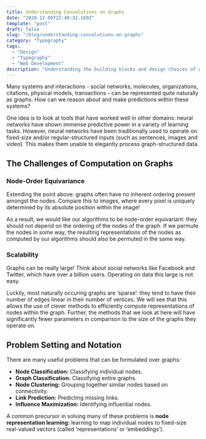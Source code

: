 ```yaml
---
title: Understanding Convolutions on Graphs
date: "2020-12-09T22:40:32.169Z"
template: "post"
draft: false
slug: "/blog/understanding-convolutions-on-graphs"
category: "Typography"
tags:
  - "Design"
  - "Typography"
  - "Web Development"
description: "Understanding the building blocks and design choices of graph neural networks."
---
```


Many systems and interactions - social networks, molecules, organizations, citations, physical models, transactions - can be represented quite naturally as graphs. How can we reason about and make predictions within these systems?

One idea is to look at tools that have worked well in other domains: neural networks have shown immense predictive power in a variety of learning tasks. However, neural networks have been traditionally used to operate on fixed-size and/or regular-structured inputs (such as sentences, images and video). This makes them unable to elegantly process graph-structured data.

## The Challenges of Computation on Graphs

### Node-Order Equivariance

Extending the point above: graphs often have no inherent ordering present amongst the nodes. Compare this to images, where every pixel is uniquely determined by its absolute position within the image!

As a result, we would like our algorithms to be node-order equivariant: they should not depend on the ordering of the nodes of the graph. If we permute the nodes in some way, the resulting representations of the nodes as computed by our algorithms should also be permuted in the same way.

### Scalability

Graphs can be really large! Think about social networks like Facebook and Twitter, which have over a billion users. Operating on data this large is not easy.

Luckily, most naturally occuring graphs are ‘sparse’: they tend to have their number of edges linear in their number of vertices. We will see that this allows the use of clever methods to efficiently compute representations of nodes within the graph. Further, the methods that we look at here will have significantly fewer parameters in comparison to the size of the graphs they operate on.

## Problem Setting and Notation

There are many useful problems that can be formulated over graphs:

- **Node Classification:** Classifying individual nodes.
- **Graph Classification:** Classifying entire graphs.
- **Node Clustering:** Grouping together similar nodes based on connectivity.
- **Link Prediction:** Predicting missing links.
- **Influence Maximization:** Identifying influential nodes.

A common precursor in solving many of these problems is **node representation learning:** learning to map individual nodes to fixed-size real-valued vectors (called ‘representations’ or ‘embeddings’).

